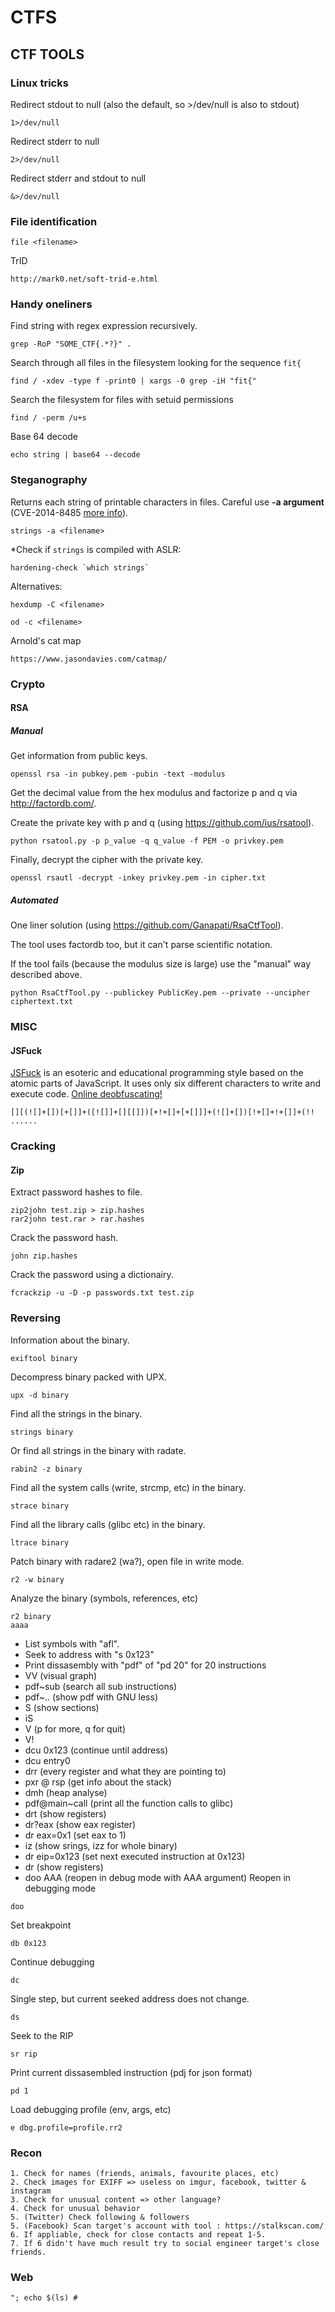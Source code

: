 # CTFS

## CTF TOOLS #

### Linux tricks

Redirect stdout to null (also the default, so >/dev/null is also to stdout)
```
1>/dev/null 
```

Redirect stderr to null
```
2>/dev/null 
```

Redirect  stderr and stdout to null
```
&>/dev/null 
```

### File identification ###
```
file <filename>
```

TrID
```
http://mark0.net/soft-trid-e.html
```

### Handy oneliners ###

Find string with regex expression recursively.
```
grep -RoP "SOME_CTF{.*?}" .
```


Search through all files in the filesystem looking for the sequence `fit{`
```
find / -xdev -type f -print0 | xargs -0 grep -iH "fit{"
```

Search the filesystem for files with setuid permissions
```
find / -perm /u+s
```

Base 64 decode
```
echo string | base64 --decode
```

### Steganography ###

Returns each string of printable characters in files.
Careful use **-a argument** (CVE-2014-8485 [more info](http://lcamtuf.blogspot.be/2014/10/psa-dont-run-strings-on-untrusted-files.html)).
```
strings -a <filename>
```

*Check if `strings` is compiled with ASLR:
```
hardening-check `which strings`
```

Alternatives:
```
hexdump -C <filename>
```

```
od -c <filename>
```

Arnold's cat map
```
https://www.jasondavies.com/catmap/
```

### Crypto

#### RSA

##### Manual

Get information from public keys.
```
openssl rsa -in pubkey.pem -pubin -text -modulus
```

Get the decimal value from the hex modulus and factorize p and q via http://factordb.com/.

Create the private key with p and q (using https://github.com/ius/rsatool).

```
python rsatool.py -p p_value -q q_value -f PEM -o privkey.pem
```

Finally, decrypt the cipher with the private key.

```
openssl rsautl -decrypt -inkey privkey.pem -in cipher.txt
```


##### Automated

One liner solution (using https://github.com/Ganapati/RsaCtfTool). 

The tool uses factordb too, but it can't parse scientific notation.

If the tool fails (because the modulus size is large) use the "manual" way described above.
```
python RsaCtfTool.py --publickey PublicKey.pem --private --uncipher ciphertext.txt
```

### MISC
#### JSFuck
[JSFuck](http://www.jsfuck.com/) is an esoteric and educational programming style based on the atomic parts of JavaScript. It uses only six different characters to write and execute code. [Online deobfuscating!](https://enkhee-osiris.github.io/Decoder-JSFuck/)
```
[][(![]+[])[+[]]+([![]]+[][[]])[+!+[]+[+[]]]+(![]+[])[!+[]+!+[]]+(!! ......
```

### Cracking


#### Zip

Extract password hashes to file.
```
zip2john test.zip > zip.hashes
rar2john test.rar > rar.hashes
```

Crack the password hash.
```
john zip.hashes
```

Crack the password using a dictionairy.
```
fcrackzip -u -D -p passwords.txt test.zip
```


### Reversing

Information about the binary.
```
exiftool binary
```

Decompress binary packed with UPX.
```
upx -d binary
```

Find all the strings in the binary.
```
strings binary
```

Or find all strings in the binary with radate.
```
rabin2 -z binary
```

Find all the system calls (write, strcmp, etc) in the binary.
```
strace binary
```

Find all the library calls (glibc etc) in the binary.

```
ltrace binary
```

Patch binary with radare2 (wa?), open file in write mode.
```
r2 -w binary
```

Analyze the binary (symbols, references, etc)
```
r2 binary
aaaa
```

- List symbols with "afl".
- Seek to address with "s 0x123"
- Print dissasembly with "pdf" of "pd 20" for 20 instructions
- VV (visual graph)
- pdf~sub (search all sub instructions)
- pdf~.. (show pdf with GNU less)
- S (show sections)
- iS
- V (p for more, q for quit)
- V!
- dcu 0x123 (continue until address)
- dcu entry0
- drr (every register and what they are pointing to)
- pxr @ rsp (get info about the stack)
- dmh (heap analyse)
- pdf@main~call (print all the function calls to glibc)
- drt (show registers)
- dr?eax (show eax register)
- dr eax=0x1 (set eax to 1)
- iz (show srings, izz for whole binary)
- dr eip=0x123 (set next executed instruction at 0x123)
- dr (show registers)
- doo AAA (reopen in debug mode with AAA argument)
Reopen in debugging mode
```
doo
```

Set breakpoint
```
db 0x123
```

Continue debugging
```
dc
```

Single step, but current seeked address does not change.
```
ds
```

Seek to the RIP
```
sr rip
```

Print current dissasembled instruction (pdj for json format)
```
pd 1
```

Load debugging profile (env, args, etc)
```
e dbg.profile=profile.rr2
```

### Recon
```
1. Check for names (friends, animals, favourite places, etc)
2. Check images for EXIFF => useless on imgur, facebook, twitter & instagram
3. Check for unusual content => other language?
4. Check for unusual behavior
5. (Twitter) Check following & followers
5. (Facebook) Scan target's account with tool : https://stalkscan.com/
6. If appliable, check for close contacts and repeat 1-5.
7. If 6 didn't have much result try to social engineer target's close friends.
```
### Web
```
"; echo $(ls) #
```
